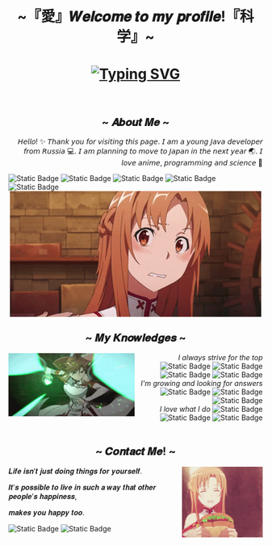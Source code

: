<h1 align="center">~『愛』𝑾𝒆𝒍𝒄𝒐𝒎𝒆 𝒕𝒐 𝒎𝒚 𝒑𝒓𝒐𝒇𝒊𝒍𝒆!『科学』~</h1>
<div align="center">
    <h1 align="center"><a href="https://git.io/typing-svg"><img src="https://readme-typing-svg.demolab.com?font=Fira+Code&pause=2000&color=F7C749&center=true&random=false&width=435&height=100&lines=~+%F0%9D%90%92%F0%9D%90%B0%F0%9D%90%A8%F0%9D%90%AB%F0%9D%90%9D+%F0%9D%90%83%F0%9D%90%9E%F0%9D%90%AF%F0%9D%90%9E%F0%9D%90%A5%F0%9D%90%A8%F0%9D%90%A9%F0%9D%90%9E%F0%9D%90%AB+%F0%9D%90%8E%F0%9D%90%A7%F0%9D%90%A5%F0%9D%90%A2%F0%9D%90%A7%F0%9D%90%9E+~+" alt="Typing SVG" /></a></h1>
    </div>
    <br>
    <div align="center">
        <h2 align="center">~ 𝑨𝒃𝒐𝒖𝒕 𝑴𝒆 ~</h2>
        <div align="right">
            <p>𝘏𝘦𝘭𝘭𝘰! ✨ 𝘛𝘩𝘢𝘯𝘬 𝘺𝘰𝘶 𝘧𝘰𝘳 𝘷𝘪𝘴𝘪𝘵𝘪𝘯𝘨 𝘵𝘩𝘪𝘴 𝘱𝘢𝘨𝘦. 𝘐 𝘢𝘮 𝘢 𝘺𝘰𝘶𝘯𝘨 𝘑𝘢𝘷𝘢 𝘥𝘦𝘷𝘦𝘭𝘰𝘱𝘦𝘳 𝘧𝘳𝘰𝘮 𝘙𝘶𝘴𝘴𝘪𝘢 💻. 𝘐 𝘢𝘮 𝘱𝘭𝘢𝘯𝘯𝘪𝘯𝘨 𝘵𝘰 𝘮𝘰𝘷𝘦 𝘵𝘰 𝘑𝘢𝘱𝘢𝘯 𝘪𝘯 𝘵𝘩𝘦 𝘯𝘦𝘹𝘵 𝘺𝘦𝘢𝘳 🌏. 𝘐 𝘭𝘰𝘷𝘦 𝘢𝘯𝘪𝘮𝘦, 𝘱𝘳𝘰𝘨𝘳𝘢𝘮𝘮𝘪𝘯𝘨 𝘢𝘯𝘥 𝘴𝘤𝘪𝘦𝘯𝘤𝘦 🔭</p>
        </div>
        <div align="left">
            <img alt="Static Badge" src="https://img.shields.io/badge/PROFILE-JAVA%20_DEVELOPER-orange?style=for-the-badge&logo=openjdk&logoColor=white">
            <img alt="Static Badge" src="https://img.shields.io/badge/NICKNAME-AsunaMYAdmin-orange?style=for-the-badge&logo=ameba">
            <img alt="Static Badge" src="https://img.shields.io/badge/LOVES-ASUNA%2C_SCIENCE%2C_IT%2C_ANIME-orange?style=for-the-badge&logo=porsche&logoColor=white">
            <img alt="Static Badge" src="https://img.shields.io/badge/HOBBIES-WEB%2C_MINECRAFT%2C_DESKTOP_DEV-orange?style=for-the-badge&logo=intellijidea&logoColor=white">
            <img alt="Static Badge" src="https://img.shields.io/badge/LANGUAGES-ENGLISH%2C_RUSSIAN%2C_JAPANESE-orange?style=for-the-badge&logo=alipay&logoColor=white">
        </div>
        <img src="assets/kawai.gif" align="center">
    </div>
    <h2 align="center">~ 𝑴𝒚 𝑲𝒏𝒐𝒘𝒍𝒆𝒅𝒈𝒆𝒔 ~</h2>
    <div align="center">
    <img width="250" height="125" src="assets/attack.gif" align="left">
    <div align="right">
    <em>I always strive for the top</em>
        <img alt="Static Badge" src="https://img.shields.io/badge/JAVA-orange?logo=openjdk&logoColor=black">
        <img alt="Static Badge" src="https://img.shields.io/badge/SPRING-orange?logo=spring&logoColor=green">
        <img alt="Static Badge" src="https://img.shields.io/badge/SPRINGBOOT-orange?logo=springboot&logoColor=green">
        <img alt="Static Badge" src="https://img.shields.io/badge/HIBERNATE-orange?logo=hibernate">
    </div>
    <div align="right">
    <em>I'm growing and looking for answers</em>
        <img alt="Static Badge" src="https://img.shields.io/badge/HTML-blue?logo=html5">
        <img alt="Static Badge" src="https://img.shields.io/badge/CSS-blue?logo=css3">
        <img alt="Static Badge" src="https://img.shields.io/badge/JavaScript-blue?logo=javascript">
    </div>
    <div align="right">
    <em>I love what I do</em>
        <img alt="Static Badge" src="https://img.shields.io/badge/LUA-purple?logo=LUA&logoColor=white">
        <img alt="Static Badge" src="https://img.shields.io/badge/SQL-purple?logo=mysql&logoColor=orange">
        <img alt="Static Badge" src="https://img.shields.io/badge/GIT-purple?logo=git">
    </div>
    </div>
    <br>
    <h2 align="center">~ 𝑪𝒐𝒏𝒕𝒂𝒄𝒕 𝑴𝒆! ~</h2>
    <div align="center">
        <img width="160" height="140" src="assets/sandwitch.gif" align="right">
        <div align="left">
        <p>𝑳𝒊𝒇𝒆 𝒊𝒔𝒏’𝒕 𝒋𝒖𝒔𝒕 𝒅𝒐𝒊𝒏𝒈 𝒕𝒉𝒊𝒏𝒈𝒔 𝒇𝒐𝒓 𝒚𝒐𝒖𝒓𝒔𝒆𝒍𝒇.<p>
        <p>𝑰𝒕’𝒔 𝒑𝒐𝒔𝒔𝒊𝒃𝒍𝒆 𝒕𝒐 𝒍𝒊𝒗𝒆 𝒊𝒏 𝒔𝒖𝒄𝒉 𝒂 𝒘𝒂𝒚 𝒕𝒉𝒂𝒕 𝒐𝒕𝒉𝒆𝒓 𝒑𝒆𝒐𝒑𝒍𝒆’𝒔 𝒉𝒂𝒑𝒑𝒊𝒏𝒆𝒔𝒔,<p>
        <p>𝒎𝒂𝒌𝒆𝒔 𝒚𝒐𝒖 𝒉𝒂𝒑𝒑𝒚 𝒕𝒐𝒐.<p>
        </div>
        <div align="left">
            <img alt="Static Badge" src="https://img.shields.io/badge/My_Discord-knight.of.asuna-orange?logo=discord&logoColor=violet&labelColor=blue&link=https%3A%2F%2Fsteamcommunity.com%2Fid%2FKnightOfAsuna%2F">
            <img alt="Static Badge" src="https://img.shields.io/badge/My_Steam-orange?logo=steam&link=https%3A%2F%2Fsteamcommunity.com%2Fid%2FKnightOfAsuna%2F">
        </div>
    </div>